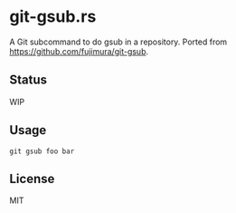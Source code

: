 # git-gsub.rs

A Git subcommand to do gsub in a repository.
Ported from https://github.com/fujimura/git-gsub.

## Status

WIP

## Usage

```
git gsub foo bar
```

## License

MIT
